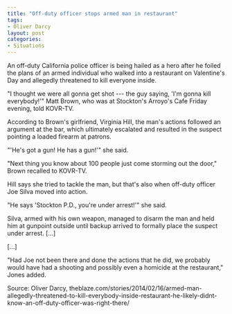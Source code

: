 ```yaml
---
title: "Off-duty officer stops armed man in restaurant"
tags:
- Oliver Darcy
layout: post
categories:
- Situations
---
```


An off-duty California police officer is being hailed as a hero after he foiled the plans of an armed individual who walked into a restaurant on Valentine's Day and allegedly threatened to kill everyone inside.

"I thought we were all gonna get shot --- the guy saying, 'I'm gonna kill everybody!'" Matt Brown, who was at Stockton's Arroyo's Cafe Friday evening, told KOVR-TV.

According to Brown's girlfriend, Virginia Hill, the man's actions followed an argument at the bar, which ultimately escalated and resulted in the suspect pointing a loaded firearm at patrons.

"'He's got a gun! He has a gun!'" she said.

"Next thing you know about 100 people just come storming out the door," Brown recalled to KOVR-TV.

Hill says she tried to tackle the man, but that's also when off-duty officer Joe Silva moved into action.

"He says 'Stockton P.D., you're under arrest!'" she said.

Silva, armed with his own weapon, managed to disarm the man and held him at gunpoint outside until backup arrived to formally place the suspect under arrest. \[...\]

\[...\]

"Had Joe not been there and done the actions that he did, we probably would have had a shooting and possibly even a homicide at the restaurant," Jones added.

Source: Oliver Darcy, theblaze.com/stories/2014/02/16/armed-man-allegedly-threatened-to-kill-everybody-inside-restaurant-he-likely-didnt-know-an-off-duty-officer-was-right-there/
